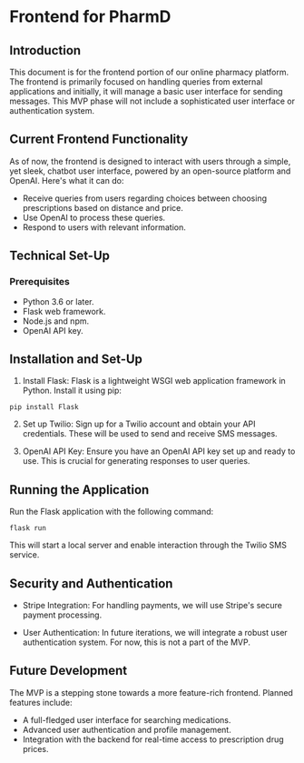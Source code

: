 # Frontend for PharmD

## Introduction

This document is for the frontend portion of our online pharmacy platform. The frontend is primarily focused on handling queries from external applications and initially, it will manage a basic user interface for sending messages. This MVP phase will not include a sophisticated user interface or authentication system.

## Current Frontend Functionality

As of now, the frontend is designed to interact with users through a simple, yet sleek, chatbot user interface, powered by an open-source platform and OpenAI. Here's what it can do:

- Receive queries from users regarding choices between choosing prescriptions based on distance and price.
- Use OpenAI to process these queries.
- Respond to users with relevant information.

## Technical Set-Up

### Prerequisites

- Python 3.6 or later.
- Flask web framework.
- Node.js and npm.
- OpenAI API key.

## Installation and Set-Up

1. Install Flask: Flask is a lightweight WSGI web application framework in Python. Install it using pip:

`pip install Flask`

2. Set up Twilio: Sign up for a Twilio account and obtain your API credentials. These will be used to send and receive SMS messages.

3. OpenAI API Key: Ensure you have an OpenAI API key set up and ready to use. This is crucial for generating responses to user queries.

## Running the Application

Run the Flask application with the following command:

`flask run`

This will start a local server and enable interaction through the Twilio SMS service.

## Security and Authentication

- Stripe Integration: For handling payments, we will use Stripe's secure payment processing.

- User Authentication: In future iterations, we will integrate a robust user authentication system. For now, this is not a part of the MVP.

## Future Development

The MVP is a stepping stone towards a more feature-rich frontend. Planned features include:
- A full-fledged user interface for searching medications.
- Advanced user authentication and profile management.
- Integration with the backend for real-time access to prescription drug prices.


